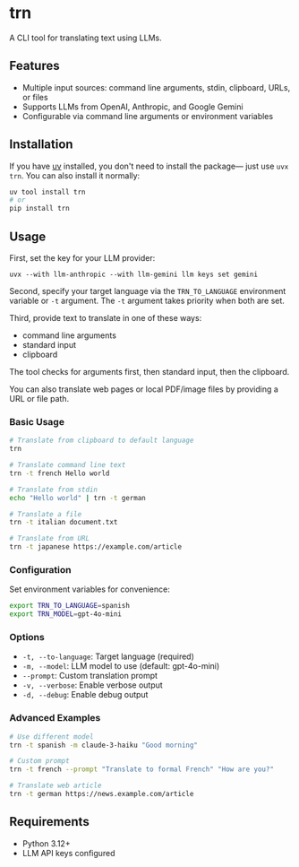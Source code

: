 # trn

A CLI tool for translating text using LLMs.

## Features

- Multiple input sources: command line arguments, stdin, clipboard, URLs, or files
- Supports LLMs from OpenAI, Anthropic, and Google Gemini
- Configurable via command line arguments or environment variables

## Installation

If you have [uv](https://docs.astral.sh/uv/) installed, you don't need to install the package—
just use `uvx trn`. You can also install it normally:

```bash
uv tool install trn
# or
pip install trn
```

## Usage

First, set the key for your LLM provider:

    uvx --with llm-anthropic --with llm-gemini llm keys set gemini

Second, specify your target language via the `TRN_TO_LANGUAGE` environment variable or `-t` argument.
The `-t` argument takes priority when both are set.

Third, provide text to translate in one of these ways:

* command line arguments
* standard input
* clipboard

The tool checks for arguments first, then standard input, then the clipboard.

You can also translate web pages or local PDF/image files by providing a URL or file path.

### Basic Usage

```bash
# Translate from clipboard to default language
trn

# Translate command line text
trn -t french Hello world

# Translate from stdin
echo "Hello world" | trn -t german

# Translate a file
trn -t italian document.txt

# Translate from URL
trn -t japanese https://example.com/article
```

### Configuration

Set environment variables for convenience:

```bash
export TRN_TO_LANGUAGE=spanish
export TRN_MODEL=gpt-4o-mini
```

### Options

- `-t, --to-language`: Target language (required)
- `-m, --model`: LLM model to use (default: gpt-4o-mini)
- `--prompt`: Custom translation prompt
- `-v, --verbose`: Enable verbose output
- `-d, --debug`: Enable debug output

### Advanced Examples

```bash
# Use different model
trn -t spanish -m claude-3-haiku "Good morning"

# Custom prompt
trn -t french --prompt "Translate to formal French" "How are you?"

# Translate web article
trn -t german https://news.example.com/article
```

## Requirements

- Python 3.12+
- LLM API keys configured
